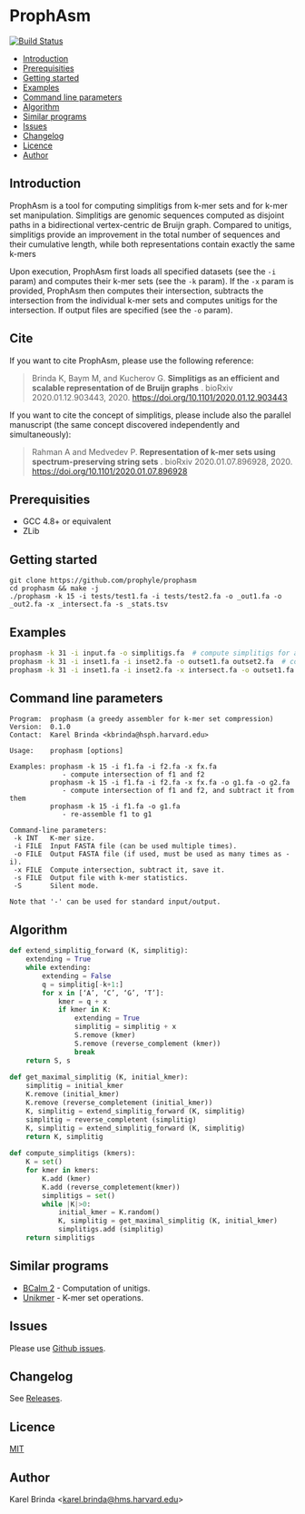 # ProphAsm

[![Build Status](https://travis-ci.org/prophyle/prophasm.svg?branch=master)](https://travis-ci.org/prophyle/prophasm)

<!-- vim-markdown-toc GFM -->

* [Introduction](#introduction)
* [Prerequisities](#prerequisities)
* [Getting started](#getting-started)
* [Examples](#examples)
* [Command line parameters](#command-line-parameters)
* [Algorithm](#algorithm)
* [Similar programs](#similar-programs)
* [Issues](#issues)
* [Changelog](#changelog)
* [Licence](#licence)
* [Author](#author)

<!-- vim-markdown-toc -->

## Introduction

ProphAsm is a tool for computing simplitigs from k-mer sets and for k-mer set manipulation. Simplitigs are genomic sequences computed as disjoint paths in a bidirectional vertex-centric de Bruijn graph. Compared to unitigs, simplitigs provide an improvement in the total number of sequences and their cumulative length, while both representations contain exactly the same k-mers

Upon execution, ProphAsm first loads all specified datasets (see the `-i` param) and computes their k-mer sets (see the `-k` param). If the `-x` param is provided, ProphAsm then computes their intersection, subtracts the intersection from the individual k-mer sets and computes unitigs for the intersection. If output files are specified (see the `-o` param).


## Cite

If you want to cite ProphAsm, please use the following reference:

> Brinda K, Baym M, and Kucherov G. **Simplitigs as an efficient and scalable representation of de Bruijn graphs**
. bioRxiv 2020.01.12.903443, 2020. https://doi.org/10.1101/2020.01.12.903443

If you want to cite the concept of simplitigs, please include also the parallel manuscript (the same concept discovered independently and simultaneously):

> Rahman A and Medvedev P. **Representation of k-mer sets using spectrum-preserving string sets**
. bioRxiv 2020.01.07.896928, 2020. https://doi.org/10.1101/2020.01.07.896928


## Prerequisities

* GCC 4.8+ or equivalent
* ZLib


## Getting started

```
git clone https://github.com/prophyle/prophasm
cd prophasm && make -j
./prophasm -k 15 -i tests/test1.fa -i tests/test2.fa -o _out1.fa -o _out2.fa -x _intersect.fa -s _stats.tsv
```

## Examples

```bash
prophasm -k 31 -i input.fa -o simplitigs.fa  # compute simplitigs for a single dataset
prophasm -k 31 -i inset1.fa -i inset2.fa -o outset1.fa outset2.fa  # compute simplitigs for two datasets
prophasm -k 31 -i inset1.fa -i inset2.fa -x intersect.fa -o outset1.fa outset2.fa  # compute simplitigs for two datasets and subtract their intersection

```


## Command line parameters

<!---
USAGE-BEGIN
-->
```
Program:  prophasm (a greedy assembler for k-mer set compression)
Version:  0.1.0
Contact:  Karel Brinda <kbrinda@hsph.harvard.edu>

Usage:    prophasm [options]

Examples: prophasm -k 15 -i f1.fa -i f2.fa -x fx.fa
             - compute intersection of f1 and f2
          prophasm -k 15 -i f1.fa -i f2.fa -x fx.fa -o g1.fa -o g2.fa
             - compute intersection of f1 and f2, and subtract it from them
          prophasm -k 15 -i f1.fa -o g1.fa
             - re-assemble f1 to g1

Command-line parameters:
 -k INT   K-mer size.
 -i FILE  Input FASTA file (can be used multiple times).
 -o FILE  Output FASTA file (if used, must be used as many times as -i).
 -x FILE  Compute intersection, subtract it, save it.
 -s FILE  Output file with k-mer statistics.
 -S       Silent mode.

Note that '-' can be used for standard input/output.

```

<!---
USAGE-END
-->


## Algorithm

```python
def extend_simplitig_forward (K, simplitig):
	extending = True
	while extending:
		extending = False
		q = simplitig[-k+1:]
		for x in [‘A’, ‘C’, ‘G’, ‘T’]:
			kmer = q + x
			if kmer in K:
				extending = True
				simplitig = simplitig + x
				S.remove (kmer)
				S.remove (reverse_complement (kmer))
				break
	return S, s
 
def get_maximal_simplitig (K, initial_kmer):
	simplitig = initial_kmer
	K.remove (initial_kmer)
	K.remove (reverse_completement (initial_kmer))
	K, simplitig = extend_simplitig_forward (K, simplitig)
	simplitig = reverse_completent (simplitig)
	K, simplitig = extend_simplitig_forward (K, simplitig)
	return K, simplitig
 
def compute_simplitigs (kmers):
	K = set()
	for kmer in kmers:
		K.add (kmer)
		K.add (reverse_completement(kmer))
		simplitigs = set()
		while |K|>0:
			initial_kmer = K.random()
			K, simplitig = get_maximal_simplitig (K, initial_kmer)
			simplitigs.add (simplitig)
	return simplitigs
```

<!--
<img alt="Greedy assembly" src="figures/greedy_assembly.png" height="150px" width="540px" /><img alt="Subtraction of k-mer sets" src="figures/subtraction.png" height="180px" width="355px" />
-->

## Similar programs

* [BCalm 2](https://github.com/GATB/bcalm) - Computation of unitigs.
* [Unikmer](https://github.com/shenwei356/unikmer) - K-mer set operations.


## Issues

Please use [Github issues](https://github.com/prophyle/prophasm/issues).


## Changelog

See [Releases](https://github.com/prophyle/prophasm/releases).


## Licence

[MIT](https://github.com/prophyle/prophasm/blob/master/LICENSE)


## Author

Karel Brinda \<karel.brinda@hms.harvard.edu\>
